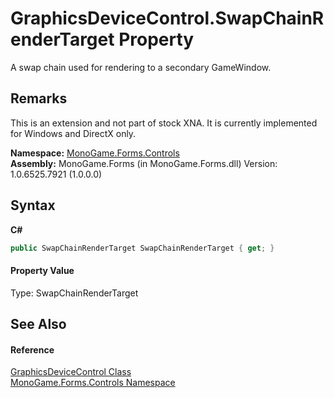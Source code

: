 # GraphicsDeviceControl.SwapChainRenderTarget Property 
 

A swap chain used for rendering to a secondary GameWindow. 

## Remarks
This is an extension and not part of stock XNA. It is currently implemented for Windows and DirectX only.

**Namespace:**&nbsp;<a href="8f23f06b-3612-edfa-0d1a-0a586d1c5911">MonoGame.Forms.Controls</a><br />**Assembly:**&nbsp;MonoGame.Forms (in MonoGame.Forms.dll) Version: 1.0.6525.7921 (1.0.0.0)

## Syntax

**C#**<br />
``` C#
public SwapChainRenderTarget SwapChainRenderTarget { get; }
```


#### Property Value
Type: SwapChainRenderTarget

## See Also


#### Reference
<a href="770e635d-4558-8f1d-4b1f-0020f03cd5ee">GraphicsDeviceControl Class</a><br /><a href="8f23f06b-3612-edfa-0d1a-0a586d1c5911">MonoGame.Forms.Controls Namespace</a><br />